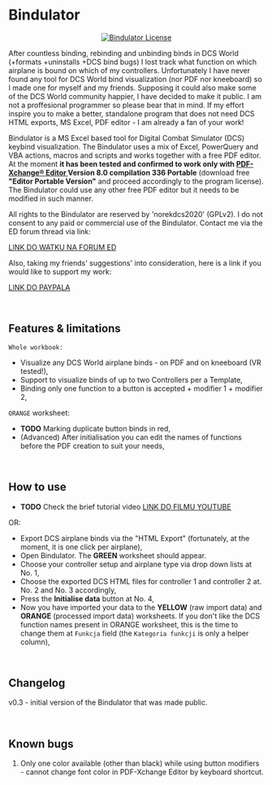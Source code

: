 # Bindulator

<p align="center">
       <a href="https://github.com/norekdcs2020/Bindulator/blob/master/LICENSE">
       <img src="https://img.shields.io/badge/License-GPLv2-red.svg" alt="Bindulator License">
       </a>
</p>

After countless binding, rebinding and unbinding binds in DCS World (+formats +uninstalls +DCS bind bugs) I lost track what function on which airplane is bound on which of my controllers. Unfortunately I have never found any tool for DCS World bind visualization (nor PDF nor kneeboard) so I made one for myself and my friends. Supposing it could also make some of the DCS World community happier, I have decided to make it public. I am not a proffesional programmer so please bear that in mind. If my effort inspire you to make a better, standalone program that does not need DCS HTML exports, MS Excel, PDF editor - I am already a fan of your work!

Bindulator is a MS Excel based tool for Digital Combat Simulator (DCS) keybind visualization. The Bindulator uses a mix of Excel, PowerQuery and VBA actions, macros and scripts and works together with a free PDF editor. At the moment **it has been tested and confirmed to work only with <a href = https://www.tracker-software.com/product/pdf-xchange-editor> PDF-Xchange® Editor </a> Version 8.0 compilation 336 Portable** (download free __"Editor Portable Version"__ and proceed accordingly to the program license). The Bindulator could use any other free PDF editor but it needs to be modified in such manner.

All rights to the Bindulator are reserved by 'norekdcs2020' (GPLv2). I do not consent to any paid or commercial use of the Bindulator. Contact me via the ED forum thread via link:

<a href="LINK DO WATKU NA FORUM ED">LINK DO WATKU NA FORUM ED</a> 

Also, taking my friends' suggestions' into consideration, here is a link if you would like to support my work:

<a href="LINK DO PAYPALA">LINK DO PAYPALA</a> 

<BR>
       
## Features & limitations
`Whole workbook:`
- Visualize any DCS World airplane binds - on PDF and on kneeboard (VR tested!),
- Support to visualize binds of up to two Controllers per a Template,
- Binding only one function to a button is accepted + modifier 1 + modifier 2,

`ORANGE` worksheet:
- **TODO** Marking duplicate button binds in red,
- (Advanced) After initialisation you can edit the names of functions before the PDF creation to suit your needs,

<BR>
       
## How to use
- **TODO** Check the brief tutorial video <a href="LINK DO FILMU YOUTUBE">LINK DO FILMU YOUTUBE</a> 

OR:
- Export DCS airplane binds via the "HTML Export" (fortunately, at the moment, it is one click per airplane),
- Open Bindulator. The **GREEN** worksheet should appear.
- Choose your controller setup and airplane type via drop down lists at No. 1,
- Choose the exported DCS HTML files for controller 1 and controller 2 at. No. 2 and No. 3 accordingly,
- Press the **Initialise data** button at No. 4,
- Now you have imported your data to the **YELLOW** (raw import data) and **ORANGE** (processed import data) worksheets. If you don't like the DCS function names present in ORANGE worksheet, this is the time to change them at `Funkcja` field (the `Kategoria funkcji` is only a helper column),

<BR>
       
## Changelog
v0.3 - initial version of the Bindulator that was made public.

<BR>
       
## Known bugs
1) Only one color available (other than black) while using button modifiers - cannot change font color in PDF-Xchange Editor by keyboard shortcut.
